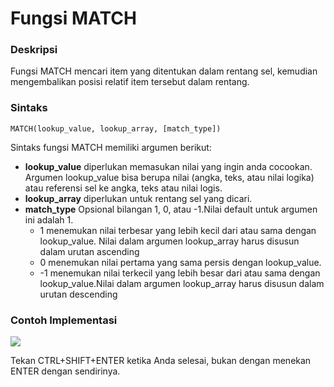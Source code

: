 # Fungsi MATCH

### Deskripsi

Fungsi MATCH mencari item yang ditentukan dalam rentang sel, kemudian mengembalikan posisi relatif item tersebut dalam rentang.

### Sintaks 

```text
MATCH(lookup_value, lookup_array, [match_type])
```

Sintaks fungsi MATCH memiliki argumen berikut:

* **lookup\_value** diperlukan memasukan nilai yang ingin anda cocookan.  Argumen lookup\_value bisa berupa nilai \(angka, teks, atau nilai logika\) atau referensi sel ke angka, teks atau nilai logis.
* **lookup\_array** diperlukan untuk rentang sel yang dicari.
* **match\_type** Opsional bilangan 1, 0, atau -1.Nilai default untuk argumen ini adalah 1.
  * 1 menemukan nilai terbesar yang lebih kecil dari atau sama dengan lookup\_value. Nilai dalam argumen lookup\_array harus disusun dalam urutan ascending
  * 0  menemukan nilai pertama yang sama persis dengan lookup\_value.
  * -1  menemukan nilai terkecil yang lebih besar dari atau sama dengan lookup\_value.Nilai dalam argumen lookup\_array harus disusun dalam urutan descending

### Contoh Implementasi

![](../../.gitbook/assets/gambar%20%285%29.png)

Tekan CTRL+SHIFT+ENTER ketika Anda selesai, bukan dengan menekan ENTER dengan sendirinya.

